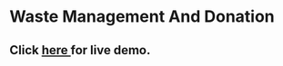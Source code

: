 # Waste Management And Donation

## Click  <a href="https://deepthigadi04.github.io/Waste-Management-code/"> here </a> for live demo.

